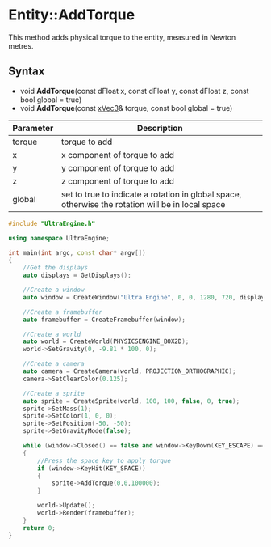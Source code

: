 # Entity::AddTorque

This method adds physical torque to the entity, measured in Newton metres.

## Syntax

- void **AddTorque**(const dFloat x, const dFloat y, const dFloat z, const bool global = true)
- void **AddTorque**(const [xVec3](xVec3.md)& torque, const bool global = true)

| Parameter | Description |
| - | - |
| torque | torque to add |
| x | x component of torque to add |
| y | y component of torque to add |
| z | z component of torque to add |
| global | set to true to indicate a rotation in global space, otherwise the rotation will be in local space |

```c++
#include "UltraEngine.h"

using namespace UltraEngine;

int main(int argc, const char* argv[])
{
    //Get the displays
    auto displays = GetDisplays();

    //Create a window
    auto window = CreateWindow("Ultra Engine", 0, 0, 1280, 720, displays[0], WINDOW_CENTER | WINDOW_TITLEBAR);

    //Create a framebuffer
    auto framebuffer = CreateFramebuffer(window);

    //Create a world
    auto world = CreateWorld(PHYSICSENGINE_BOX2D);
    world->SetGravity(0, -9.81 * 100, 0);

    //Create a camera
    auto camera = CreateCamera(world, PROJECTION_ORTHOGRAPHIC);
    camera->SetClearColor(0.125);

    //Create a sprite
    auto sprite = CreateSprite(world, 100, 100, false, 0, true);
    sprite->SetMass(1);
    sprite->SetColor(1, 0, 0);
    sprite->SetPosition(-50, -50);
    sprite->SetGravityMode(false);

    while (window->Closed() == false and window->KeyDown(KEY_ESCAPE) == false)
    {
        //Press the space key to apply torque
        if (window->KeyHit(KEY_SPACE))
        {
            sprite->AddTorque(0,0,100000);
        }

        world->Update();
        world->Render(framebuffer);
    }
    return 0;
}
```
